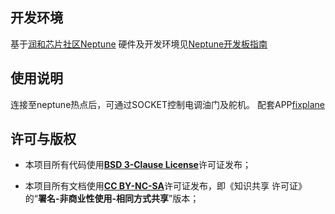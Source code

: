## 开发环境
基于[润和芯片社区Neptune](https://gitee.com/hihopeorg/Neptune-HarmonyOS-IOT)
硬件及开发环境见[Neptune开发板指南](https://gitee.com/hihopeorg/docs/tree/master/Neptune)

## 使用说明
连接至neptune热点后，可通过SOCKET控制电调油门及舵机。
配套APP[fixplane](https://github.com/echoming/fixpalane4.0)

## 许可与版权

- 本项目所有代码使用[**BSD 3-Clause License**](https://opensource.org/licenses/BSD-3-Clause)许可证发布；

- 本项目所有文档使用[**CC BY-NC-SA**](https://creativecommons.org/licenses/by-nc-sa/4.0/)许可证发布，即《知识共享
许可证》的“**署名-非商业性使用-相同方式共享**”版本；
